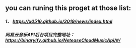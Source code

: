 ## you can runing this  proget at those list:  
##### 1、 https://x0516.github.io/2019/news/index.html
##### 网易云音乐API后台项目完整地址：https://binaryify.github.io/NeteaseCloudMusicApi/#/
